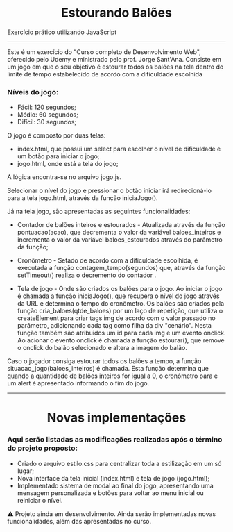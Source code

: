 <h1 align="center"> Estourando Balões </h1>
<p align="justify"> Exercício prático utilizando JavaScript </p>
<hr>
<p>Este é um exercício do "Curso completo de Desenvolvimento Web", oferecido pelo Udemy e ministrado pelo prof. Jorge Sant'Ana. Consiste em um jogo em que o seu objetivo é
estourar todos os balões na tela dentro do limite de tempo estabelecido de acordo com a dificuldade escolhida</p>

### Níveis do jogo:
- Fácil: 120 segundos;
- Médio: 60 segundos;
- Difícil: 30 segundos;

O jogo é composto por duas telas:

- index.html, que possui um select para escolher o nível de dificuldade e um botão para iniciar o jogo;
- jogo.html, onde está a tela do jogo;

A lógica encontra-se no arquivo jogo.js.

Selecionar o nível do jogo e pressionar o botão iniciar irá redirecioná-lo para a tela jogo.html, através da função iniciaJogo().

Já na tela jogo, são apresentadas as seguintes funcionalidades:

- Contador de balões inteiros e estourados - Atualizada através da função pontuacao(acao), que decrementa o valor da variável baloes_inteiros e incrementa o valor da variável baloes_estourados através do parâmetro da função;

- Cronômetro - Setado de acordo com a dificuldade escolhida, é executada a função contagem_tempo(segundos) que, através da função setTimeout() realiza o decremento do contador .


- Tela de jogo - Onde são criados os balões para o jogo. Ao iniciar o jogo é chamada a função iniciaJogo(), que recupera o nível do jogo através da URL e determina o tempo do cronômetro.
	Os balões são criados pela função cria_baloes(qtde_baloes) por um laço de repetição, que utiliza o createElement para criar tags img de acordo com o valor passado no parâmetro, adicionando cada tag como filha da div "cenário". Nesta função também são atribuidos um id para cada img e um evento onclick.
	Ao acionar o evento onclick é chamada a função estourar(), que remove o onclick do balão selecionado e altera a imagem do balão.

Caso o jogador consiga estourar todos os balões a tempo, a função situacao_jogo(baloes_inteiros) é chamada. Esta função determina que quando a quantidade de balões inteiros for igual a 0, o cronômetro para e um alert é apresentado informando o fim do jogo.

<hr>

<h1 align="center"> Novas implementações </h1>

### Aqui serão listadas as modificações realizadas após o término do projeto proposto:
- Criado o arquivo estilo.css para centralizar toda a estilização em um só lugar;
- Nova interface da tela inicial (index.html) e tela de jogo (jogo.html);
- Implementado sistema de modal ao final do jogo, apresentando uma mensagem personalizada e botões para voltar ao menu inicial ou reiniciar o nível.

:warning: Projeto ainda em desenvolvimento. Ainda serão implementadas novas funcionalidades, além das apresentadas no curso.

